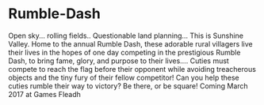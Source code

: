 # Rumble-Dash
Open sky... rolling fields.. Questionable land planning… This is Sunshine Valley.
Home to the annual Rumble Dash, these adorable rural villagers live their lives in the hopes of one day competing in the prestigious Rumble Dash, to bring fame, glory, and purpose to their lives….
Cuties must compete to reach the flag before their opponent while avoiding treacherous objects and the tiny fury of their fellow competitor! 
Can you help these cuties rumble their way to victory?
Be there, or be square!
Coming March 2017 at Games Fleadh

